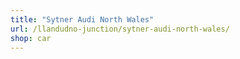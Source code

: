 ```yaml
---
title: "Sytner Audi North Wales"
url: /llandudno-junction/sytner-audi-north-wales/
shop: car
---
```

